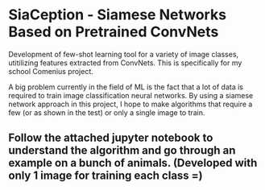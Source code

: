 # SiaCeption - Siamese Networks Based on Pretrained ConvNets

Development of few-shot learning tool for a variety of image classes, utitilizing features extracted from ConvNets. This is specifically for my school Comenius project.

A big problem currently in the field of ML is the fact that a lot of data is required to train image classification neural networks. By using a siamese network approach in this project, I hope to make algorithms that require a few (or as shown in the test) or only a single image to train.

## Follow the attached jupyter notebook to understand the algorithm and go through an example on a bunch of animals. (Developed with only 1 image for training each class =)
